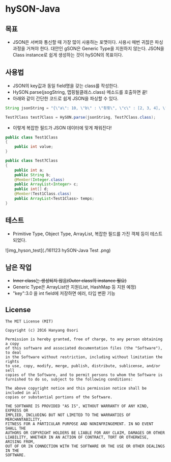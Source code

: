 # hySON-Java
## 목표
* JSON은 서버와 통신할 때 가장 많이 사용하는 포맷이다. 사용시 매번 귀찮은 파싱과정을 거쳐야 한다. 대안인 gSON은 Generic Type을 지원하지 않는다. JSON을 Class instance로 쉽게 생성하는 것이 hySON의 목표이다.

## 사용법
* JSON의 key값과 동일 field명을 갖는 class를 작성한다.
* HySON.parse(jsogString, 맵핑될클래스.class) 메소드를 호출하면 끝!
* 아래와 같이 간단한 코드로 쉽게 JSON을 파싱할 수 있다.

```java
String jsonString = "{\"a\": 10, \"b\" : \"횟횟\", \"c\" : [2, 3, 4], \"d\": [5, 6], \"temps\":[{\"value\": 20}]}";

Test7Class test7Class = HySON.parse(jsonString, Test7Class.class);
```

* 이렇게 복잡한 필드가 JSON 데이터에 맞게 채워진다!

```java
public class Test1Class
{
	public int value;
}

public class Test7Class
{
	public int a;
	public String b;
	@Member(Integer.class)
	public ArrayList<Integer> c;
	public int[] d;
	@Member(Test1Class.class)
	public ArrayList<Test1Class> temps;
}
```

## 테스트

* Primitive Type, Object Type, ArrayList, 복잡한 필드를 가진 객체 등이 테스트 되었다.

![img_hyson_test](./161123 hySON-Java Test .png)


## 남은 작업
* ~~Inner class는 생성되지 않음(Outer class의 instance 필요)~~
* Generic Type은 ArrayList만 지원(List, HashMap 등 지원 예정)
* "key":3.0 을 int field에 저장하면 에러, 타입 변환 기능

## License
```
The MIT License (MIT)

Copyright (c) 2016 Hanyang Osori

Permission is hereby granted, free of charge, to any person obtaining a copy
of this software and associated documentation files (the "Software"), to deal
in the Software without restriction, including without limitation the rights
to use, copy, modify, merge, publish, distribute, sublicense, and/or sell
copies of the Software, and to permit persons to whom the Software is
furnished to do so, subject to the following conditions:

The above copyright notice and this permission notice shall be included in all
copies or substantial portions of the Software.

THE SOFTWARE IS PROVIDED "AS IS", WITHOUT WARRANTY OF ANY KIND, EXPRESS OR
IMPLIED, INCLUDING BUT NOT LIMITED TO THE WARRANTIES OF MERCHANTABILITY,
FITNESS FOR A PARTICULAR PURPOSE AND NONINFRINGEMENT. IN NO EVENT SHALL THE
AUTHORS OR COPYRIGHT HOLDERS BE LIABLE FOR ANY CLAIM, DAMAGES OR OTHER
LIABILITY, WHETHER IN AN ACTION OF CONTRACT, TORT OR OTHERWISE, ARISING FROM,
OUT OF OR IN CONNECTION WITH THE SOFTWARE OR THE USE OR OTHER DEALINGS IN THE
SOFTWARE.
```
